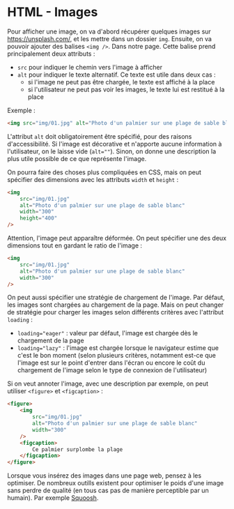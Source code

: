 # HTML - Images

Pour afficher une image, on va d'abord récupérer quelques images sur
https://unsplash.com/, et les mettre dans un dossier `img`. Ensuite, on va
pouvoir ajouter des balises `<img />`. Dans notre page. Cette balise prend
principalement deux attributs :

* `src` pour indiquer le chemin vers l'image à afficher
* `alt` pour indiquer le texte alternatif. Ce texte est utile dans deux cas :
  * si l'image ne peut pas être chargée, le texte est affiché à la place
  * si l'utilisateur ne peut pas voir les images, le texte lui est restitué à la place

Exemple :

```html
<img src="img/01.jpg" alt="Photo d'un palmier sur une plage de sable blanc" />
```

L'attribut `alt` doit obligatoirement être spécifié, pour des raisons
d'accessibilité. Si l'image est décorative et n'apporte aucune information à
l'utilisateur, on le laisse vide (`alt=""`). Sinon, on donne une description la
plus utile possible de ce que représente l'image.

On pourra faire des choses plus compliquées en CSS, mais on peut spécifier des
dimensions avec les attributs `width` et `height` :

```html
<img
	src="img/01.jpg"
	alt="Photo d'un palmier sur une plage de sable blanc"
	width="300"
	height="400"
/>
```

Attention, l'image peut apparaître déformée. On peut spécifier une des deux
dimensions tout en gardant le ratio de l'image :

```html
<img
	src="img/01.jpg"
	alt="Photo d'un palmier sur une plage de sable blanc"
	width="300"
/>
```

On peut aussi spécifier une stratégie de chargement de l'image. Par défaut, les
images sont chargées au chargement de la page. Mais on peut changer de
stratégie pour charger les images selon différents critères avec l'attribut
`loading` :

* `loading="eager"` : valeur par défaut, l'image est chargée dès le chargement de la page
* `loading="lazy"` : l'image est chargée lorsque le navigateur estime que c'est le bon moment (selon plusieurs critères, notamment est-ce que l'image est sur le point d'entrer dans l'écran ou encore le coût du chargement de l'image selon le type de connexion de l'utilisateur)

Si on veut annoter l'image, avec une description par exemple, on peut utiliser
`<figure>` et `<figcaption>` :

```html
<figure>
	<img
		src="img/01.jpg"
		alt="Photo d'un palmier sur une plage de sable blanc"
		width="300"
	/>
	<figcaption>
		Ce palmier surplombe la plage
	</figcaption>
</figure>
```

Lorsque vous insérez des images dans une page web, pensez à les optimiser. De
nombreux outills existent pour optimiser le poids d'une image sans perdre de
qualité (en tous cas pas de manière perceptible par un humain). Par exemple
[Squoosh](https://squoosh.app/).
